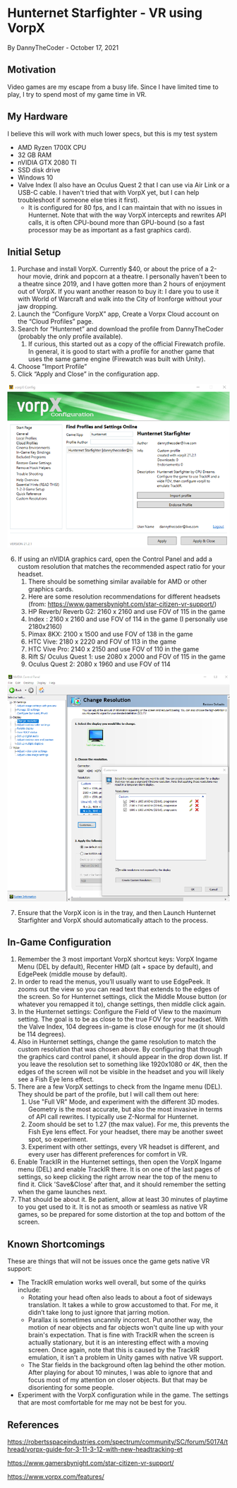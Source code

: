 # Hunternet Starfighter - VR using VorpX

By DannyTheCoder - October 17, 2021

## Motivation

Video games are my escape from a busy life.  Since I have limited time to play, I try to spend most of my game time in VR.  

## My Hardware

I believe this will work with much lower specs, but this is my test system
* AMD Ryzen 1700X CPU
* 32 GB RAM
* nVIDIA GTX 2080 TI
* SSD disk drive
* Windows 10
* Valve Index  (I also have an Oculus Quest 2 that I can use via Air Link or a USB-C cable.  I haven't tried that with VorpX yet, but I can help troubleshoot if someone else tries it first).
  * It is configured for 80 fps, and I can maintain that with no issues in Hunternet.  Note that with the way VorpX intercepts and rewrites API calls, it is often CPU-bound more than GPU-bound (so a fast processor may be as important as a fast graphics card).

## Initial Setup

1. Purchase and install VorpX. Currently $40, or about the price of a 2-hour movie, drink and popcorn at a theatre.  I personally haven't been to a theatre since 2019, and I have gotten more than 2 hours of enjoyment out of VorpX.  If you want another reason to buy it: I dare you to use it with World of Warcraft and walk into the City of Ironforge without your jaw dropping.
2. Launch the “Configure VorpX” app, Create a Vorpx Cloud account on the “Cloud Profiles” page.
3. Search for “Hunternet” and download the profile from DannyTheCoder (probably the only profile available).  
   1. If curious, this started out as a copy of the official Firewatch profile.  In general, it is good to start with a profile for another game that uses the same game engine (Firewatch was built with Unity).
4. Choose ”Import Profile”
5. Click “Apply and Close” in the configuration app.

![Image of VorpX Config](images_hn/HN_VorpX_ImportProfile.png)

6. If using an nVIDIA graphics card, open the Control Panel and add a custom resolution that matches the recommended aspect ratio for your headset.
   1. There should be something similar available for AMD or other graphics cards.
   2. Here are some resolution recommendations for different headsets (from: https://www.gamersbynight.com/star-citizen-vr-support/)
   3. HP Reverb/ Reverb G2: 2160 x 2160 and use FOV of 115 in the game
   4. Index : 2160 x 2160 and use FOV of 114 in the game (I personally use 2180x2160)
   5. Pimax 8KX:  2100 x 1500 and use FOV of 138 in the game
   6. HTC Vive: 2180 x 2220 and FOV of 113 in the game
   7. HTC Vive Pro: 2140 x 2150 and use FOV of 110 in the game
   8. Rift S/ Oculus Quest 1: use 2080 x 2000 and FOV of 115 in the game
   9. Oculus Quest 2: 2080 x 1960 and use FOV of 114

![Image of nVIDIA Control Panel](images_hn/HN_VorpX_GraphicsCard.png)

7. Ensure that the VorpX icon is in the tray, and then Launch Hunternet Starfighter and VorpX should automatically attach to the process.

## In-Game Configuration

1. Remember the 3 most important VorpX shortcut keys: VorpX Ingame Menu (DEL by default), Recenter HMD (alt + space by default), and EdgePeek (middle mouse by default). 
2. In order to read the menus, you’ll usually want to use EdgePeek. It zooms out the view so you can read text that extends to the edges of the  screen.  So for Hunternet settings, click the Middle Mouse button (or whatever you remapped it to), change settings, then middle click again.
3. In the Hunternet settings: Configure the Field of View to the maximum setting. The goal is to be as close to the true FOV for your headset. With the Valve Index, 104 degrees in-game is close enough for me (it should be 114 degrees).
4. Also in Hunternet settings, change the game resolution to match the custom resolution that was chosen above. By configuring that through the graphics card control panel, it should appear in the drop down list.  If you leave the resolution set to something like 1920x1080 or 4K, then the edges of the screen will not be visible in the headset and you will likely see a Fish Eye lens effect.
5. There are a few VorpX settings to check from the Ingame menu (DEL).  They should be part of the profile, but I will call them out here:
   1. Use "Full VR" Mode, and experiment with the different 3D modes.  Geometry is the most accurate, but also the most invasive in terms of API call rewrites.  I typically use Z-Normal for Hunternet.
   2. Zoom should be set to 1.27 (the max value).  For me, this prevents the Fish Eye lens effect.  For your headset, there may be another sweet spot, so experiment.
   3. Experiment with other settings, every VR headset is different, and every user has different preferences for comfort in VR.
6. Enable TrackIR in the Hunternet settings, then open the VorpX Ingame menu (DEL) and enable TrackIR there.  It is on one of the last pages of settings, so keep clicking the right arrow near the top of the menu to find it.  Click 'Save&Close' after that, and it should remember the setting when the game launches next.
7. That should be about it.  Be patient, allow at least 30 minutes of playtime to you get used to it.  It is not as smooth or seamless as native VR games, so be prepared for some distortion at the top and bottom of the screen.

## Known Shortcomings

These are things that will not be issues once the game gets native VR support:
* The TrackIR emulation works well overall, but some of the quirks include: 
  * Rotating your head often also leads to about a foot of sideways translation. It takes a while to grow accustomed to that. For me, it didn’t take long to just ignore that jarring motion.
  * Parallax is sometimes uncannily incorrect.  Put another way, the motion of near objects and far objects won't quite line up with your brain's expectation.  That is fine with TrackIR when the screen is actually stationary, but it is an interesting effect with a moving screen.  Once again, note that this is caused by the TrackIR emulation, it isn't a problem in Unity games with native VR support.
  * The Star fields in the background often lag behind the other motion. After playing for about 10 minutes, I was able to ignore that and focus most of my attention on closer objects. But that may be disorienting for some people.
* Experiment with the VorpX configuration while in the game. The settings that are most comfortable for me may not be best for you.

## References

https://robertsspaceindustries.com/spectrum/community/SC/forum/50174/thread/vorpx-guide-for-3-11-3-12-with-new-headtracking-et

https://www.gamersbynight.com/star-citizen-vr-support/

https://www.vorpx.com/features/
